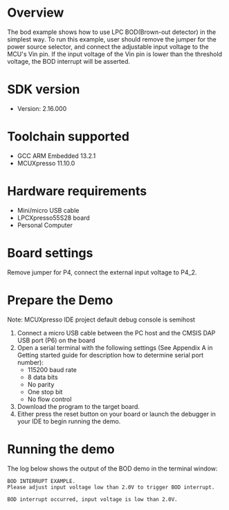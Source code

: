 Overview
========
The bod example shows how to use LPC BOD(Brown-out detector) in the simplest way.
To run this example, user should remove the jumper for the power source selector,
and connect the adjustable input voltage to the MCU's Vin pin.
If the input voltage of the Vin pin is lower than the threshold voltage, the BOD interrupt
will be asserted.

SDK version
===========
- Version: 2.16.000

Toolchain supported
===================
- GCC ARM Embedded  13.2.1
- MCUXpresso  11.10.0

Hardware requirements
=====================
- Mini/micro USB cable
- LPCXpresso55S28 board
- Personal Computer

Board settings
==============
Remove jumper for P4, connect the external input voltage to P4_2.

Prepare the Demo
================
Note: MCUXpresso IDE project default debug console is semihost
1.  Connect a micro USB cable between the PC host and the CMSIS DAP USB port (P6) on the board
2.  Open a serial terminal with the following settings (See Appendix A in Getting started guide for description how to determine serial port number):
    - 115200 baud rate
    - 8 data bits
    - No parity
    - One stop bit
    - No flow control
3.  Download the program to the target board.
4.  Either press the reset button on your board or launch the debugger in your IDE to begin running the demo.

Running the demo
================
The log below shows the output of the BOD demo in the terminal window:
~~~~~~~~~~~~~~~~~~~~~~~~~~~~~~~~~~~
BOD INTERRUPT EXAMPLE.
Please adjust input voltage low than 2.0V to trigger BOD interrupt.

BOD interrupt occurred, input voltage is low than 2.0V.

~~~~~~~~~~~~~~~~~~~~~~~~~~~~~~~~~~~
